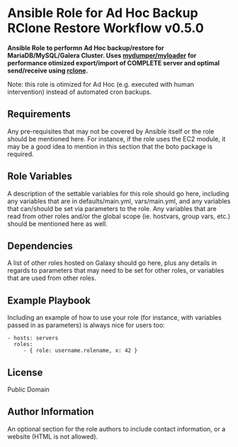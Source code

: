 # Ansible Role for Ad Hoc Backup RClone Restore Workflow v0.5.0
**Ansible Role to performn Ad Hoc backup/restore for MariaDB/MySQL/Galera Cluster.
Uses [mydumper/myloader](https://github.com/maxbube/mydumper) for performance
otimized export/import of COMPLETE server and optimal send/receive using
[rclone](https://rclone.org/).**

Note: this role is otimized for Ad Hoc (e.g. executed with human intervention)
instead of automated cron backups.

Requirements
------------

Any pre-requisites that may not be covered by Ansible itself or the role should be mentioned here. For instance, if the role uses the EC2 module, it may be a good idea to mention in this section that the boto package is required.

Role Variables
--------------

A description of the settable variables for this role should go here, including any variables that are in defaults/main.yml, vars/main.yml, and any variables that can/should be set via parameters to the role. Any variables that are read from other roles and/or the global scope (ie. hostvars, group vars, etc.) should be mentioned here as well.

Dependencies
------------

A list of other roles hosted on Galaxy should go here, plus any details in regards to parameters that may need to be set for other roles, or variables that are used from other roles.

Example Playbook
----------------

Including an example of how to use your role (for instance, with variables passed in as parameters) is always nice for users too:

    - hosts: servers
      roles:
         - { role: username.rolename, x: 42 }

License
-------

Public Domain

Author Information
------------------

An optional section for the role authors to include contact information, or a website (HTML is not allowed).

